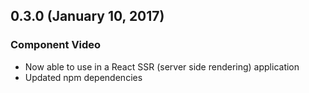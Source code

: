 ## 0.3.0 (January 10, 2017)

### Component Video

* Now able to use in a React SSR (server side rendering) application
* Updated npm dependencies
